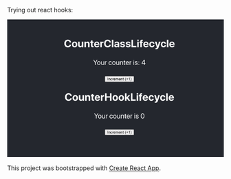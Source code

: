 Trying out react hooks:

<img src="/react-hooks_preview.png" alt="">

This project was bootstrapped with [Create React App](https://github.com/facebook/create-react-app).
